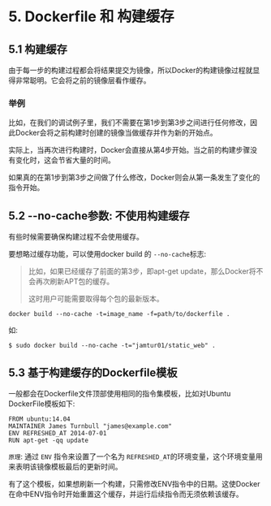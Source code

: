 # 5. Dockerfile 和 构建缓存

## 5.1 构建缓存
由于每一步的构建过程都会将结果提交为镜像，所以Docker的构建镜像过程就显得非常聪明。它会将之前的镜像层看作缓存。

### 举例
比如，在我们的调试例子里，我们不需要在第1步到第3步之间进行任何修改，因此Docker会将之前构建时创建的镜像当做缓存并作为新的开始点。

实际上，当再次进行构建时，Docker会直接从第4步开始。当之前的构建步骤没有变化时，这会节省大量的时间。

如果真的在第1步到第3步之间做了什么修改，Docker则会从第一条发生了变化的指令开始。


## 5.2 --no-cache参数: 不使用构建缓存

有些时候需要确保构建过程不会使用缓存。

要想略过缓存功能，可以使用docker build 的 `--no-cache`标志:

> 比如，如果已经缓存了前面的第3步，即apt-get update，那么Docker将不会再次刷新APT包的缓存。
> 
> 这时用户可能需要取得每个包的最新版本。


```shell
docker build --no-cache -t=image_name -f=path/to/dockerfile .
```

如:

```shell
$ sudo docker build --no-cache -t="jamtur01/static_web" .
```


## 5.3 基于构建缓存的Dockerfile模板

一般都会在Dockerfile文件顶部使用相同的指令集模板，比如对Ubuntu DockerFile模板如下:

```shell
FROM ubuntu:14.04
MAINTAINER James Turnbull "james@example.com"
ENV REFRESHED_AT 2014-07-01
RUN apt-get -qq update
```

`原理`: 通过 `ENV` 指令来设置了一个名为 `REFRESHED_AT`的环境变量，这个环境变量用来表明该镜像模板最后的更新时间。

有了这个模板，如果想刷新一个构建，只需修改ENV指令中的日期。这使Docker在命中ENV指令时开始重置这个缓存，并运行后续指令而无须依赖该缓存。
